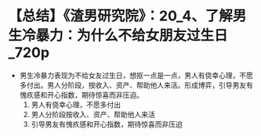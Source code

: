# 【总结】《渣男研究院》：20_4、了解男生冷暴力：为什么不给女朋友过生日_720p

-   男生冷暴力表现为不给女友过生日，想抠一点是一点，男人有侥幸心理，不愿多付出。男人分阶段，按收入、资产、帮助他人来活。形成博弈，引导男友有愧疚感和开心指数，期待惊喜而非压迫。
    1.  男人有侥幸心理，不愿多付出
    2.  男人分阶段按收入、资产、帮助他人来活
    3.  引导男友有愧疚感和开心指数，期待惊喜而非压迫